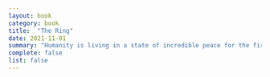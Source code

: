 ```yaml
---
layout: book
category: book
title:  "The Ring"
date: 2021-11-01
summary: "Humanity is living in a state of incredible peace for the first time in our history—with each other and the earth—largely thanks to a brain implant that promotes empathy, optimism, and general contentment. But like any technology, this one has bugs too, and Julian is one of them. A debilitating ringing renders him unconscious, and he wakes in a research facility dedicated to cases like his. They still don't understand the source of the problem, but Julian is determined to do anything in his power to get back to his daughter and pregnant wife."
complete: false
list: false
---
```

